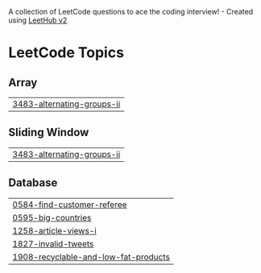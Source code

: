 A collection of LeetCode questions to ace the coding interview! - Created using [LeetHub v2](https://github.com/arunbhardwaj/LeetHub-2.0)
<!---LeetCode Topics Start-->
# LeetCode Topics
## Array
|  |
| ------- |
| [3483-alternating-groups-ii](https://github.com/VishaMatcha/Leetcode-practice/tree/master/3483-alternating-groups-ii) |
## Sliding Window
|  |
| ------- |
| [3483-alternating-groups-ii](https://github.com/VishaMatcha/Leetcode-practice/tree/master/3483-alternating-groups-ii) |
## Database
|  |
| ------- |
| [0584-find-customer-referee](https://github.com/VishaMatcha/Leetcode-practice/tree/master/0584-find-customer-referee) |
| [0595-big-countries](https://github.com/VishaMatcha/Leetcode-practice/tree/master/0595-big-countries) |
| [1258-article-views-i](https://github.com/VishaMatcha/Leetcode-practice/tree/master/1258-article-views-i) |
| [1827-invalid-tweets](https://github.com/VishaMatcha/Leetcode-practice/tree/master/1827-invalid-tweets) |
| [1908-recyclable-and-low-fat-products](https://github.com/VishaMatcha/Leetcode-practice/tree/master/1908-recyclable-and-low-fat-products) |
<!---LeetCode Topics End-->